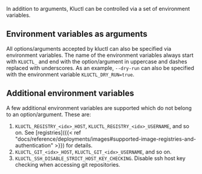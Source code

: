 <!-- This comment is uncommented when auto-synced to www-kluctl.io

---
title: "Environment Variables"
linkTitle: "Environment Variables"
weight: 2
description: >
    Controlling Kluctl via environment variables
---
-->

In addition to arguments, Kluctl can be controlled via a set of environment variables.

## Environment variables as arguments
All options/arguments accepted by kluctl can also be specified via environment variables. The name of the environment
variables always start with `KLUCTL_` and end with the option/argument in uppercase and dashes replaced with
underscores. As an example, `--dry-run` can also be specified with the environment variable
`KLUCTL_DRY_RUN=true`.

## Additional environment variables
A few additional environment variables are supported which do not belong to an option/argument. These are:

1. `KLUCTL_REGISTRY_<idx>_HOST`, `KLUCTL_REGISTRY_<idx>_USERNAME`, and so on. See [registries]({{< ref "docs/reference/deployments/images#supported-image-registries-and-authentication" >}}) for details.
2. `KLUCTL_GIT_<idx>_HOST`, `KLUCTL_GIT_<idx>_USERNAME`, and so on.
3. `KLUCTL_SSH_DISABLE_STRICT_HOST_KEY_CHECKING`. Disable ssh host key checking when accessing git repositories.
